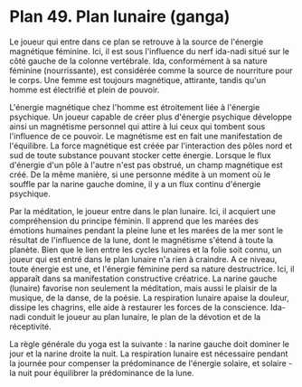 # Plan 49. Plan lunaire (ganga)

Le joueur qui entre dans ce plan se retrouve à la source de l'énergie magnétique féminine. Ici, il est sous l'influence du nerf ida-nadi situé sur le côté gauche de la colonne vertébrale. Ida, conformément à sa nature féminine (nourrissante), est considérée comme la source de nourriture pour le corps. Une femme est toujours magnétique, attirante, tandis qu'un homme est électrifié et plein de pouvoir.

L'énergie magnétique chez l'homme est étroitement liée à l'énergie psychique. Un joueur capable de créer plus d'énergie psychique développe ainsi un magnétisme personnel qui attire à lui ceux qui tombent sous l'influence de ce pouvoir. Le magnétisme est en fait une manifestation de l'équilibre. La force magnétique est créée par l'interaction des pôles nord et sud de toute substance pouvant stocker cette énergie. Lorsque le flux d'énergie d'un pôle à l'autre n'est pas obstrué, un champ magnétique est créé. De la même manière, si une personne médite à un moment où le souffle par la narine gauche domine, il y a un flux continu d'énergie psychique.

Par la méditation, le joueur entre dans le plan lunaire. Ici, il acquiert une compréhension du principe féminin. Il apprend que les marées des émotions humaines pendant la pleine lune et les marées de la mer sont le résultat de l'influence de la lune, dont le magnétisme s'étend à toute la planète. Bien que le lien entre les cycles lunaires et la folie soit connu, un joueur qui est entré dans le plan lunaire n'a rien à craindre. A ce niveau, toute énergie est une, et l'énergie féminine perd sa nature destructrice. Ici, il apparaît dans sa manifestation constructive créatrice. La narine gauche (lunaire) favorise non seulement la méditation, mais aussi le plaisir de la musique, de la danse, de la poésie. La respiration lunaire apaise la douleur, dissipe les chagrins, elle aide à restaurer les forces de la conscience. Ida-nadi conduit le joueur au plan lunaire, le plan de la dévotion et de la réceptivité.

La règle générale du yoga est la suivante : la narine gauche doit dominer le jour et la narine droite la nuit. La respiration lunaire est nécessaire pendant la journée pour compenser la prédominance de l'énergie solaire, et solaire - la nuit pour équilibrer la prédominance de la lune.
